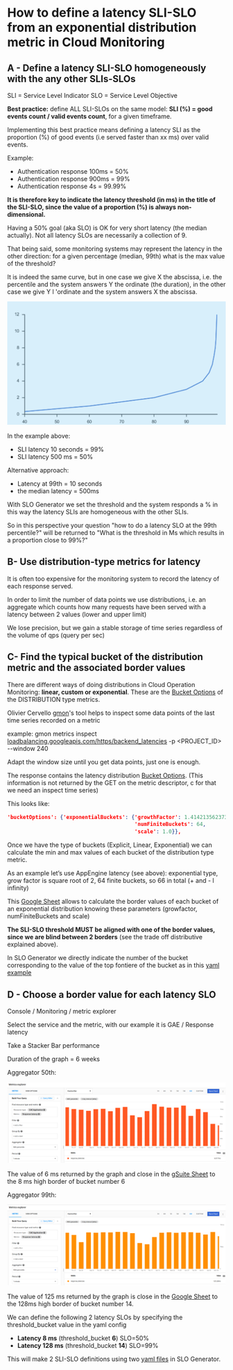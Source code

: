 # How to define a latency SLI-SLO from an exponential distribution metric in Cloud Monitoring

## A - Define a latency SLI-SLO homogeneously with the any other SLIs-SLOs

SLI = Service Level Indicator
SLO = Service Level Objective

**Best practice:** define ALL SLI-SLOs on the same model: **SLI (%) = good events count / valid events count**, for a given timeframe.

Implementing this best practice means defining a latency SLI as the proportion (%) of good events (i.e served faster than xx ms) over valid events.

Example:

* Authentication response 100ms = 50%
* Authentication response 900ms = 99%
* Authentication response 4s = 99.99%

**It is therefore key to indicate the latency threshold (in ms) in the title of the SLI-SLO, since the value of a proportion (%) is always non-dimensional.**

Having a 50% goal (aka SLO) is OK for very short latency (the median actually). Not all latency SLOs are necessarily a collection of 9.

That being said, some monitoring systems may represent the latency in the other direction: for a given percentage (median, 99th) what is the max value of the threshold?

It is indeed the same curve, but in one case we give X the abscissa, i.e. the percentile and the system answers Y the ordinate (the duration), in the other case we give Y l 'ordinate and the system answers X the abscissa.

![latency curve](../images/latency_curve.png)

In the example above:

* SLI latency 10 seconds = 99%
* SLI latency 500 ms = 50%

Alternative approach:

* Latency at 99th = 10 seconds
* the median latency = 500ms

 With SLO Generator we set the threshold and the system responds a % in this way the latency SLIs are homogeneous with the other SLIs.

So in this perspective your question "how to do a latency SLO at the 99th percentile?" will be returned to "What is the threshold in Ms which results in a proportion close to 99%?"

## B- Use distribution-type metrics for latency

It is often too expensive for the monitoring system to record the latency of each response served.

In order to limit the number of data points we use distributions, i.e. an aggregate which counts how many requests have been served with a latency between 2 values ​​(lower and upper limit)

We lose precision, but we gain a stable storage of time series regardless of the volume of qps (query per sec)

## C- Find the typical bucket of the distribution metric and the associated border values

There are different ways of doing distributions in Cloud Operation Monitoring: **linear, custom or exponential**. These are the [Bucket Options](https://cloud.google.com/monitoring/api/ref_v3/rest/v3/TypedValue#bucketoptions) of the DISTRIBUTION type metrics.

Olivier Cervello [gmon](https://github.com/GoogleCloudPlatform/professional-services/tree/master/tools/gmon)'s tool helps to inspect some data points of the last time series recorded on a metric

example: gmon metrics inspect [loadbalancing.googleapis.com/https/backend_latencies](http://loadbalancing.googleapis.com/https/backend_latencies) -p &lt;PROJECT_ID> --window 240

Adapt the window size until you get data points, just one is enough.

The response contains the latency distribution [Bucket Options](https://cloud.google.com/monitoring/api/ref_v3/rest/v3/TypedValue#bucketoptions). (This information is not returned by the GET on the metric descriptor, c for that we need an inspect time series)

This looks like:

```json
'bucketOptions': {'exponentialBuckets': {'growthFactor': 1.4142135623730951,
                                         'numFiniteBuckets': 64,
                                         'scale': 1.0}},
```

Once we have the type of buckets (Explicit, Linear, Exponential) we can calculate the min and max values ​​of each bucket of the distribution type metric.

As an example let’s use AppEngine latency (see above): exponential type, grow factor is square root of 2, 64 finite buckets, so 66 in total (+ and - l infinity)

 This [Google Sheet](https://docs.google.com/spreadsheets/d/1pvGC_BW1l0D1D8GJY8I3H4QL76xVQ8t0QF_dIQ5lg5I/edit?usp=sharing)  allows to calculate the border values ​​of each bucket of an exponential distribution knowing these parameters (growfactor, numFiniteBuckets and scale)

**The SLI-SLO threshold MUST be aligned with one of the border values, since we are blind between 2 borders** (see the trade off distributive explained above).

 In SLO Generator we directly indicate the number of the bucket corresponding to the value of the top fontiere of the bucket as in this [yaml example](https://github.com/google/slo-generator/blob/master/tools/slo-generator/samples/stackdriver/slo_gae_app_latency.yaml)

## D - Choose a border value for each latency SLO

Console / Monitoring / metric explorer

Select the service and the metric, with our example it is GAE / Response latency

Take a Stacker Bar performance

Duration of the graph = 6 weeks

Aggregator 50th:

![aggregator 50th](../images/latency_aggregator50th.png)

The value of 6 ms returned by the graph and close in the [gSuite Sheet](https://docs.google.com/spreadsheets/d/1pvGC_BW1l0D1D8GJY8I3H4QL76xVQ8t0QF_dIQ5lg5I/edit?usp=sharing) to the 8 ms high border of bucket number 6

Aggregator 99th:

![aggregator 99th](../images/latency_aggregator99th.png)

The value of 125 ms returned by the graph is close in the [Google Sheet](https://docs.google.com/spreadsheets/d/1pvGC_BW1l0D1D8GJY8I3H4QL76xVQ8t0QF_dIQ5lg5I/edit?usp=sharing) to the 128ms high border of bucket number 14.

We can define the following 2 latency SLOs by specifying the threshold_bucket value in the yaml config

* **Latency 8 ms** (threshold_bucket **6**) SLO=50%
* **Latency 128 ms** (threshold_bucket **14**) SLO=99%

This will make 2 SLI-SLO definitions using two [yaml files](https://github.com/google/slo-generator/blob/master/tools/slo-generator/samples/stackdriver/slo_gae_app_latency.yaml) in SLO Generator.
